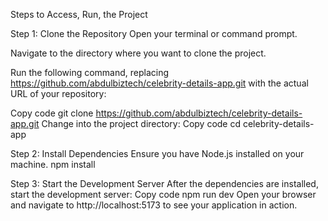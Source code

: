 Steps to Access, Run, the Project

Step 1: Clone the Repository
Open your terminal or command prompt.

Navigate to the directory where you want to clone the project.

Run the following command, replacing <https://github.com/abdulbiztech/celebrity-details-app.git> with the actual URL of your repository:

Copy code
git clone <https://github.com/abdulbiztech/celebrity-details-app.git>
Change into the project directory:
Copy code
cd celebrity-details-app

Step 2: Install Dependencies
Ensure you have Node.js installed on your machine.
npm install

Step 3: Start the Development Server
After the dependencies are installed, start the development server:
Copy code
npm run dev
Open your browser and navigate to http://localhost:5173 to see your application in action.



